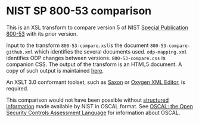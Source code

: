 # NIST SP 800-53 comparison

This is an XSL transform to compare version 5 of 
NIST [Special Publication 800-53](https://csrc.nist.gov/publications/detail/sp/800-53/rev-5/final) 
with its prior version. 

Input to the transform `800-53-compare.xsl`is the document `800-53-compare-github.xml` which 
identifies the several documents used. `odp-mapping.xml` identifies ODP changes between versions.
`800-53-compare.css` is companion CSS.
The output of the transform is an HTML5 document.
A copy of such output is maintained [here](http://xml.garygapinski.com/OSCAL/800-53-compare.html).

An XSLT 3.0 conformant toolset, such as 
[Saxon](https://saxonica.com/welcome/welcome.xml)
or
[Oxygen XML Editor](https://www.oxygenxml.com/xml_editor.html), is required.

This comparison would not have been possible without [structured information](https://github.com/usnistgov/oscal-content) made available by NIST in OSCAL format.
See [OSCAL: the Open Security Controls Assessment Language](https://pages.nist.gov/OSCAL/) for information about OSCAL.
